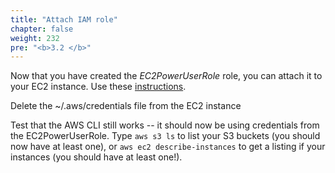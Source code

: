 ```yaml
---
title: "Attach IAM role"
chapter: false
weight: 232
pre: "<b>3.2 </b>"
---
```


Now that you have created the _EC2PowerUserRole_ role, you can attach it to your EC2 instance. Use these [instructions](https://docs.aws.amazon.com/AWSEC2/latest/UserGuide/iam-roles-for-amazon-ec2.html#attach-iam-role).<br> 

Delete the ~/.aws/credentials file from the EC2 instance<br>

Test that the AWS CLI still works -- it should now be using credentials from the EC2PowerUserRole. Type ```aws s3 ls``` to list your S3 buckets (you should now have at least one), or ```aws ec2 describe-instances``` to get a listing if your instances (you should have at least one!).

